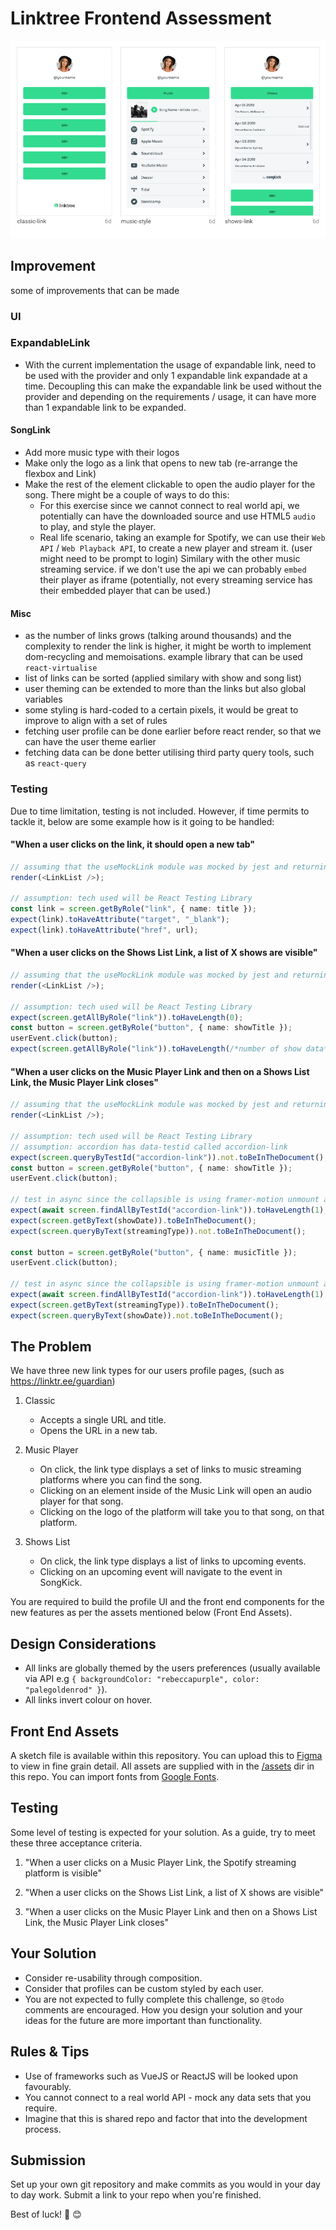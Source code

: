 # Linktree Frontend Assessment

![Preview](public/preview.png)

## Improvement

some of improvements that can be made

### UI

### ExpandableLink

- With the current implementation the usage of expandable link, need to be used with the provider and only 1 expandable link expandade at a time.
  Decoupling this can make the expandable link be used without the provider and depending on the requirements / usage, it can have more than 1 expandable link to be expanded.

#### SongLink

- Add more music type with their logos
- Make only the logo as a link that opens to new tab (re-arrange the flexbox and Link)
- Make the rest of the element clickable to open the audio player for the song.
  There might be a couple of ways to do this:
  - For this exercise since we cannot connect to real world api, we potentially can have the downloaded source and use HTML5 `audio` to play, and style the player.
  - Real life scenario, taking an example for Spotify, we can use their `Web API` / `Web Playback API`, to create a new player and stream it. (user might need to be prompt to login) Similary with the other music streaming service. if we don't use the api we can probably `embed` their player as iframe (potentially, not every streaming service has their embedded player that can be used.)

#### Misc

- as the number of links grows (talking around thousands) and the complexity to render the link is higher, it might be worth to implement dom-recycling and memoisations. example library that can be used `react-virtualise`
- list of links can be sorted (applied similary with show and song list)
- user theming can be extended to more than the links but also global variables
- some styling is hard-coded to a certain pixels, it would be great to improve to align with a set of rules
- fetching user profile can be done earlier before react render, so that we can have the user theme earlier
- fetching data can be done better utilising third party query tools, such as `react-query`

### Testing

Due to time limitation, testing is not included.
However, if time permits to tackle it, below are some example how is it going to be handled:

#### "When a user clicks on the link, it should open a new tab"

```typescript
// assuming that the useMockLink module was mocked by jest and returning a list of 1 classic link.
render(<LinkList />);

// assumption: tech used will be React Testing Library
const link = screen.getByRole("link", { name: title });
expect(link).toHaveAttribute("target", "_blank");
expect(link).toHaveAttribute("href", url);
```

#### "When a user clicks on the Shows List Link, a list of X shows are visible"

```typescript
// assuming that the useMockLink module was mocked by jest and returning a list of 1 show link with multiple show data.
render(<LinkList />);

// assumption: tech used will be React Testing Library
expect(screen.getAllByRole("link")).toHaveLength(0);
const button = screen.getByRole("button", { name: showTitle });
userEvent.click(button);
expect(screen.getAllByRole("link")).toHaveLength(/*number of show data*/);
```

#### "When a user clicks on the Music Player Link and then on a Shows List Link, the Music Player Link closes"

```typescript
// assuming that the useMockLink module was mocked by jest and returning a list of 1 show link and 1 music link.
render(<LinkList />);

// assumption: tech used will be React Testing Library
// assumption: accordion has data-testid called accordion-link
expect(screen.queryByTestId("accordion-link")).not.toBeInTheDocument();
const button = screen.getByRole("button", { name: showTitle });
userEvent.click(button);

// test in async since the collapsible is using framer-motion unmount and mount
expect(await screen.findAllByTestId("accordion-link")).toHaveLength(1);
expect(screen.getByText(showDate)).toBeInTheDocument();
expect(screen.queryByText(streamingType)).not.toBeInTheDocument();

const button = screen.getByRole("button", { name: musicTitle });
userEvent.click(button);

// test in async since the collapsible is using framer-motion unmount and mount
expect(await screen.findAllByTestId("accordion-link")).toHaveLength(1);
expect(screen.getByText(streamingType)).toBeInTheDocument();
expect(screen.queryByText(showDate)).not.toBeInTheDocument();
```

## The Problem

We have three new link types for our users profile pages, (such as https://linktr.ee/guardian)

1. Classic

   - Accepts a single URL and title.
   - Opens the URL in a new tab.

2. Music Player

   - On click, the link type displays a set of links to music streaming platforms where you can find the song.
   - Clicking on an element inside of the Music Link will open an audio player for that song.
   - Clicking on the logo of the platform will take you to that song, on that platform.

3. Shows List
   - On click, the link type displays a list of links to upcoming events.
   - Clicking on an upcoming event will navigate to the event in SongKick.

You are required to build the profile UI and the front end components for the new features as per the assets mentioned below (Front End Assets).

## Design Considerations

- All links are globally themed by the users preferences (usually available via API e.g `{ backgroundColor: "rebeccapurple", color: "palegoldenrod" }`).
- All links invert colour on hover.

## Front End Assets

A sketch file is available within this repository. You can upload this to [Figma](https://www.figma.com/) to view in fine grain detail.
All assets are supplied with in the [/assets](./assets) dir in this repo.
You can import fonts from [Google Fonts](https://fonts.google.com/).

## Testing

Some level of testing is expected for your solution. As a guide, try to meet these three acceptance criteria.

1. "When a user clicks on a Music Player Link, the Spotify streaming platform is visible"

2. "When a user clicks on the Shows List Link, a list of X shows are visible"

3. "When a user clicks on the Music Player Link and then on a Shows List Link, the Music Player Link closes"

## Your Solution

- Consider re-usability through composition.
- Consider that profiles can be custom styled by each user.
- You are not expected to fully complete this challenge, so `@todo` comments are encouraged. How you design your solution and your ideas for the future are more important than functionality.

## Rules & Tips

- Use of frameworks such as VueJS or ReactJS will be looked upon favourably.
- You cannot connect to a real world API - mock any data sets that you require.
- Imagine that this is shared repo and factor that into the development process.

## Submission

Set up your own git repository and make commits as you would in your day to day work. Submit a link to your repo when you're finished.

Best of luck! :rocket: :blush:
